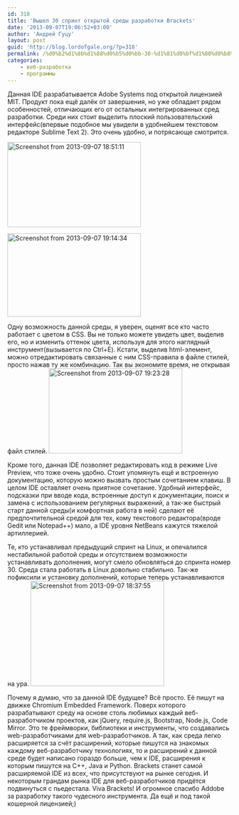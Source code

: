 ```yaml
---
id: 318
title: 'Вышел 30 спринт открытой среды разработки Brackets'
date: '2013-09-07T19:06:52+03:00'
author: 'Андрей Гуцу'
layout: post
guid: 'http://blog.lordofgale.org/?p=318'
permalink: /%d0%b2%d1%8b%d1%88%d0%b5%d0%bb-30-%d1%81%d0%bf%d1%80%d0%b8%d0%bd%d1%82-%d0%be%d1%82%d0%ba%d1%80%d1%8b%d1%82%d0%be%d0%b9-%d1%81%d1%80%d0%b5%d0%b4%d1%8b-%d1%80%d0%b0%d0%b7%d1%80%d0%b0%d0%b1%d0%be%d1%82/
categories:
    - веб-разработка
    - программы
---
```


Данная IDE разрабатывается Adobe Systems под открытой лицензией MIT. Продукт пока ещё далёк от завершения, но уже обладает рядом особенностей, отличающих его от остальных интегрированных сред разработки. Среди них стоит выделить плоский пользовательский интерфейс(впервые подобное мы увидели в удобнейшем текстовом редакторе Sublime Text 2). Это очень удобно, и потрясающе смотрится.

<a href="https://glowingsword.ru/wp-content/uploads/2013/09/Screenshot-from-2013-09-07-185111.png"><img src="https://glowingsword.ru/wp-content/uploads/2013/09/Screenshot-from-2013-09-07-185111-300x191.png" alt="Screenshot from 2013-09-07 18:51:11" width="300" height="191" class="aligncenter size-medium wp-image-323" /></a>

<a href="https://glowingsword.ru/wp-content/uploads/2013/09/Screenshot-from-2013-09-07-191434.png"><img src="https://glowingsword.ru/wp-content/uploads/2013/09/Screenshot-from-2013-09-07-191434-300x187.png" alt="Screenshot from 2013-09-07 19:14:34" width="300" height="187" class="aligncenter size-medium wp-image-322" /></a>

Одну возможность данной среды, я уверен, оценят все кто часто работает с цветом в CSS. Вы не только можете увидеть цвет, выделив его, но и изменить оттенок цвета, используя  для этого наглядный инструмент(вызывается по Ctrl+E). Кстати, выделив html-элемент, можно отредактировать связанные с ним CSS-правила в файле стилей, просто нажав ту же комбинацию. Так вы экономите время, не открывая файл стилей.
<a href="https://glowingsword.ru/wp-content/uploads/2013/09/Screenshot-from-2013-09-07-192328.png"><img src="https://glowingsword.ru/wp-content/uploads/2013/09/Screenshot-from-2013-09-07-192328-300x191.png" alt="Screenshot from 2013-09-07 19:23:28" width="300" height="191" class="aligncenter size-medium wp-image-325" /></a> 

Кроме того, данная IDE позволяет редактировать код в режиме Live Preview, что тоже очень удобно. Стоит упомянуть ещё и встроенную документацию, которую можно вызвать простым сочетанием клавиш. В целом IDE оставляет очень приятное сочетание. Удобный интерфейс, подсказки при вводе кода, встроенные доступ к документации, поиск и замена с использованием регулярных выражений, а так-же быстрый старт данной среды(и комфортная работа в ней) сделают её предпочтительной средой для тех, кому текстового редактора(вроде Gedit или Notepad++) мало, а IDE уровня NetBeans кажутся тяжелой артиллерией.

Те, кто устанавливал предыдущий спринт на Linux, и опечалился нестабильной работой среды и отсутствием возможности устанавливать дополнения, могут смело обновляться до спринта номер 30. Среда стала работать в Linux довольно стабильно. Так-же пофиксили и установку дополнений, которые теперь устанавливаются на ура.
<a href="https://glowingsword.ru/wp-content/uploads/2013/09/Screenshot-from-2013-09-07-183755.png"><img src="https://glowingsword.ru/wp-content/uploads/2013/09/Screenshot-from-2013-09-07-183755-300x236.png" alt="Screenshot from 2013-09-07 18:37:55" width="300" height="236" class="aligncenter size-medium wp-image-319" /></a>

Почему я думаю, что за данной IDE будущее? Всё просто. Её пишут на движке Chromium Embedded Framework. Поверх которого разрабатывают среду на основе столь любимых каждый веб-разработчиком проектов, как jQuery, require.js, Bootstrap, Node.js, Code Mirror. Это те фреймворки, библиотеки и инструменты, что создавались web-разработчиками для web-разработчиков. А так, как среда легко расширяется за счёт расширений, которые пишутся на знакомых каждому веб-разработчику технологиях, то и расширений к данной среде будет написано гораздо больше, чем к IDE, расширения к которым пишутся на C++, Java и Python. Brackets станет самой расширяемой IDE из всех, что присутствуют на рынке сегодня. И некоторым грандам рынка IDE для веб-разработчиков придётся подвинуться с пьедестала. Viva Brackets! И огромное спасибо Addobe за разработку такого чудесного инструмента. Да ещё и под такой кошерной лицензией;)